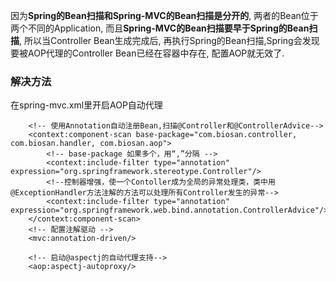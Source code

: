 因为**Spring的Bean扫描和Spring-MVC的Bean扫描是分开的**, 两者的Bean位于两个不同的Application, 而且**Spring-MVC的Bean扫描要早于Spring的Bean扫描**, 所以当Controller Bean生成完成后, 再执行Spring的Bean扫描,Spring会发现要被AOP代理的Controller Bean已经在容器中存在, 配置AOP就无效了.

### 解决方法
在spring-mvc.xml里开启AOP自动代理

```
    <!-- 使用Annotation自动注册Bean,扫描@Controller和@ControllerAdvice-->
    <context:component-scan base-package="com.biosan.controller, com.biosan.handler, com.biosan.aop">
        <!-- base-package 如果多个，用“,”分隔 -->
        <context:include-filter type="annotation" expression="org.springframework.stereotype.Controller"/>
        <!--控制器增强，使一个Contoller成为全局的异常处理类，类中用@ExceptionHandler方法注解的方法可以处理所有Controller发生的异常-->
        <context:include-filter type="annotation" expression="org.springframework.web.bind.annotation.ControllerAdvice"/>
    </context:component-scan>
    <!-- 配置注解驱动 -->
    <mvc:annotation-driven/>

    <!-- 启动@aspectj的自动代理支持-->
    <aop:aspectj-autoproxy/>
```
